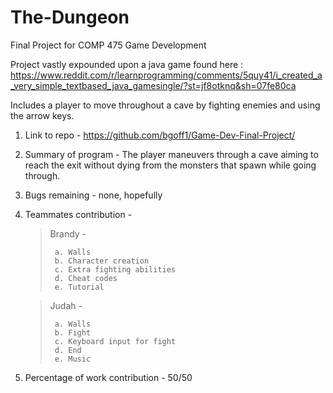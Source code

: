 # The-Dungeon
Final Project for COMP 475 Game Development

Project vastly expounded upon a java game found here : 
https://www.reddit.com/r/learnprogramming/comments/5quy41/i_created_a_very_simple_textbased_java_gamesingle/?st=jf8otknq&sh=07fe80ca

Includes a player to move throughout a cave by fighting enemies
and using the arrow keys.

1. Link to repo - https://github.com/bgoff1/Game-Dev-Final-Project/
2. Summary of program - The player maneuvers through a cave aiming to reach the exit without dying from the monsters that spawn while going through.
3. Bugs remaining - none, hopefully
4. Teammates contribution - 

    >  Brandy - 
    >
    >      a. Walls
    >      b. Character creation
    >      c. Extra fighting abilities
    >      d. Cheat codes
    >      e. Tutorial
   
    >  Judah - 
    >
    >      a. Walls
    >      b. Fight
    >      c. Keyboard input for fight
    >      d. End
    >      e. Music
    
5. Percentage of work contribution - 50/50
